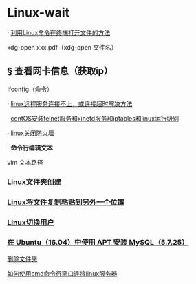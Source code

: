 # Linux-wait



· [利用Linux命令在终端打开文件的方法](https://blog.csdn.net/liweiminlining/article/details/51497866)

 xdg-open xxx.pdf（xdg-open 文件名）

## § **查看网卡信息（获取ip）**

 Ifconfig（命令）

· [linux远程服务连接不上，或连接超时解决方法](https://www.cnblogs.com/mnn5/p/6913606.html)

· [centOS安装telnet服务和xinetd服务和iptables和linux运行级别](https://blog.csdn.net/typa01_kk/article/details/46604967)

· [linux关闭防火墙](https://www.cnblogs.com/qstudy/p/Linux.html)

· **命令行编辑文本**

 vim 文本路径



### [Linux文件夹创建](https://www.xiaoheidiannao.com/command-line-for-beginners-creating-folders-and-files.html)

### [Linux将文件复制粘贴到另外一个位置](https://blog.csdn.net/weixin_44177568/article/details/102499124)

### [Linux切换用户](https://blog.csdn.net/jinsuyan123/article/details/54706250)

### [在 Ubuntu（16.04）中使用 APT 安装 MySQL（5.7.25）](https://www.jianshu.com/p/5610ff23dada)

[删除文件夹](https://blog.csdn.net/sqbzo/article/details/8990404)

[如何使用cmd命令行窗口连接linux服务器](https://blog.csdn.net/Yinbin_/article/details/102546697)
